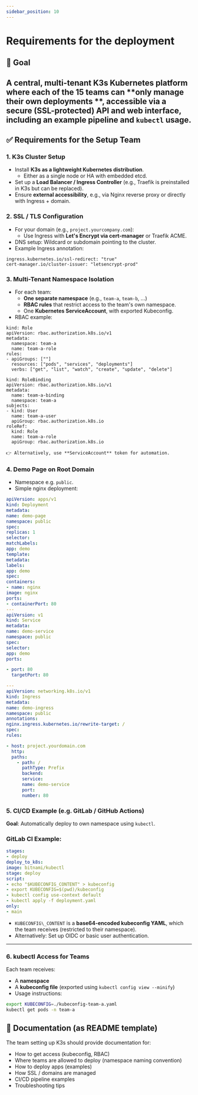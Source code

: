 ```yaml
---
sidebar_position: 10
---
```

# Requirements for the deployment

## 🧩 Goal

A central, multi-tenant **K3s Kubernetes platform** where each of the 15 teams can **only manage their own deployments
**, accessible via a **secure (SSL-protected)** API and web interface, including an example pipeline and
`kubectl` usage.
--- 

## ✅ Requirements for the Setup Team

### 1. K3s Cluster Setup

- Install **K3s as a lightweight Kubernetes distribution**.
    - Either as a single node or HA with embedded etcd.
- Set up a **Load Balancer / Ingress Controller** (e.g., Traefik is preinstalled in K3s but can be replaced).
- Ensure **external accessibility**, e.g., via Nginx reverse proxy or directly with Ingress + domain.

### 2. SSL / TLS Configuration

- For your domain (e.g., `project.yourcompany.com`):
    - Use Ingress with **Let's Encrypt via cert-manager** or Traefik ACME.
- DNS setup: Wildcard or subdomain pointing to the cluster.
- Example Ingress annotation:
```
ingress.kubernetes.io/ssl-redirect: "true"
cert-manager.io/cluster-issuer: "letsencrypt-prod"

```
   
### 3. Multi-Tenant Namespace Isolation   
- For each team:   
    - **One separate namespace** (e.g., `team-a`, `team-b`, ...)   
    - **RBAC rules** that restrict access to the team's own namespace.   
    - One **Kubernetes ServiceAccount**, with exported Kubeconfig.   
- RBAC example:   
```
kind: Role
apiVersion: rbac.authorization.k8s.io/v1
metadata:
  namespace: team-a
  name: team-a-role
rules:
- apiGroups: [""]
  resources: ["pods", "services", "deployments"]
  verbs: ["get", "list", "watch", "create", "update", "delete"]

kind: RoleBinding
apiVersion: rbac.authorization.k8s.io/v1
metadata:
  name: team-a-binding
  namespace: team-a
subjects:
- kind: User
  name: team-a-user
  apiGroup: rbac.authorization.k8s.io
roleRef:
  kind: Role
  name: team-a-role
  apiGroup: rbac.authorization.k8s.io

```
    👉 Alternatively, use **ServiceAccount** token for automation.   

### 4. Demo Page on Root Domain

- Namespace e.g. `public`.
- Simple nginx deployment:

```yaml
apiVersion: apps/v1
kind: Deployment
metadata:
name: demo-page
namespace: public
spec:
replicas: 1
selector:
matchLabels:
app: demo
template:
metadata:
labels:
app: demo
spec:
containers:
- name: nginx
image: nginx
ports:
- containerPort: 80
---
apiVersion: v1
kind: Service
metadata:
name: demo-service
namespace: public
spec:
selector:
app: demo
ports:

- port: 80
  targetPort: 80

---
apiVersion: networking.k8s.io/v1
kind: Ingress
metadata:
name: demo-ingress
namespace: public
annotations:
nginx.ingress.kubernetes.io/rewrite-target: /
spec:
rules:

- host: project.yourdomain.com
  http:
  paths:
    - path: /
      pathType: Prefix
      backend:
      service:
      name: demo-service
      port:
      number: 80

```
   
### 5. CI/CD Example (e.g. GitLab / GitHub Actions)   
**Goal**: Automatically deploy to own namespace using `kubectl`.   
### GitLab CI Example:   

```yaml
stages:
- deploy
deploy_to_k8s:
image: bitnami/kubectl
stage: deploy
script:
- echo "$KUBECONFIG_CONTENT" > kubeconfig
- export KUBECONFIG=$(pwd)/kubeconfig
- kubectl config use-context default
- kubectl apply -f deployment.yaml
only:
- main
```

- `KUBECONFIG\_CONTENT` is a **base64-encoded kubeconfig YAML**, which the team receives (restricted to their namespace).   
- Alternatively: Set up OIDC or basic user authentication.   
 --- 
   
### 6. kubectl Access for Teams   
Each team receives:   
- A **namespace**   
- A **kubeconfig file** (exported using `kubectl config view --minify`)   
- Usage instructions:   

```bash
export KUBECONFIG=./kubeconfig-team-a.yaml
kubectl get pods -n team-a
```

## 📄 Documentation (as README template)

The team setting up K3s should provide documentation for:

- How to get access (kubeconfig, RBAC)
- Where teams are allowed to deploy (namespace naming convention)
- How to deploy apps (examples)
- How SSL / domains are managed
- CI/CD pipeline examples
- Troubleshooting tips   

